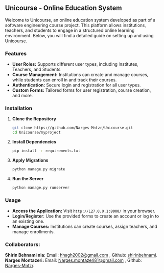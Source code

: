 ## Unicourse - Online Education System

Welcome to Unicourse, an online education system developed as part of a software engineering course project. This platform allows institutions, teachers, and students to engage in a structured online learning environment. Below, you will find a detailed guide on setting up and using Unicourse.

### Features
- **User Roles:** Supports different user types, including Institutes, Teachers, and Students.
- **Course Management:** Institutions can create and manage courses, while students can enroll in and track their courses.
- **Authentication:** Secure login and registration for all user types.
- **Custom Forms:** Tailored forms for user registration, course creation, and more.

### Installation

1. **Clone the Repository**
   ```bash
   git clone https://github.com/Narges-Mntzr/Unicourse.git
   cd Unicourse/myproject
   ```

2. **Install Dependencies**
   ```bash
   pip install -r requirements.txt
   ```

3. **Apply Migrations**
   ```bash
   python manage.py migrate
   ```

4. **Run the Server**
   ```bash
   python manage.py runserver
   ```

### Usage

- **Access the Application:** Visit `http://127.0.0.1:8000/` in your browser.
- **Login/Register:** Use the provided forms to create an account or log in to an existing one.
- **Manage Courses:** Institutions can create courses, assign teachers, and manage enrollments.


### Collaborators:
**Shirin Behnami nia:** Email: hhagh2002@gmail.com , Github: [shirinbehnami](https://github.com/shirinbehnami).<br />
**Narges Montazeri:** Email: Narges.montazeri81@gmail.com , Github: [Narges-Mntzr](https://github.com/Narges-Mntzr).<br />

